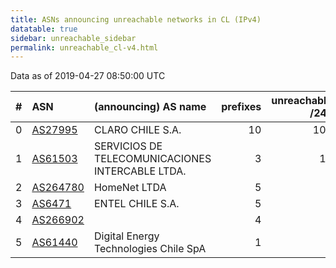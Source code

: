 ```yaml
---
title: ASNs announcing unreachable networks in CL (IPv4)
datatable: true
sidebar: unreachable_sidebar
permalink: unreachable_cl-v4.html
---
```


Data as of 2019-04-27 08:50:00 UTC


<div class="datatable-begin"></div>

|   # | ASN                                      | (announcing) AS name                             |   prefixes |   unreachable /24s |
|----:|:-----------------------------------------|:-------------------------------------------------|-----------:|-------------------:|
|   0 | [AS27995](unreachable_AS27995-v4.html)   | CLARO CHILE S.A.                                 |         10 |                104 |
|   1 | [AS61503](unreachable_AS61503-v4.html)   | SERVICIOS DE TELECOMUNICACIONES INTERCABLE LTDA. |          3 |                 12 |
|   2 | [AS264780](unreachable_AS264780-v4.html) | HomeNet LTDA                                     |          5 |                  8 |
|   3 | [AS6471](unreachable_AS6471-v4.html)     | ENTEL CHILE S.A.                                 |          5 |                  5 |
|   4 | [AS266902](unreachable_AS266902-v4.html) |                                                  |          4 |                  4 |
|   5 | [AS61440](unreachable_AS61440-v4.html)   | Digital Energy Technologies Chile SpA            |          1 |                  2 |

<div class="datatable-end"></div>